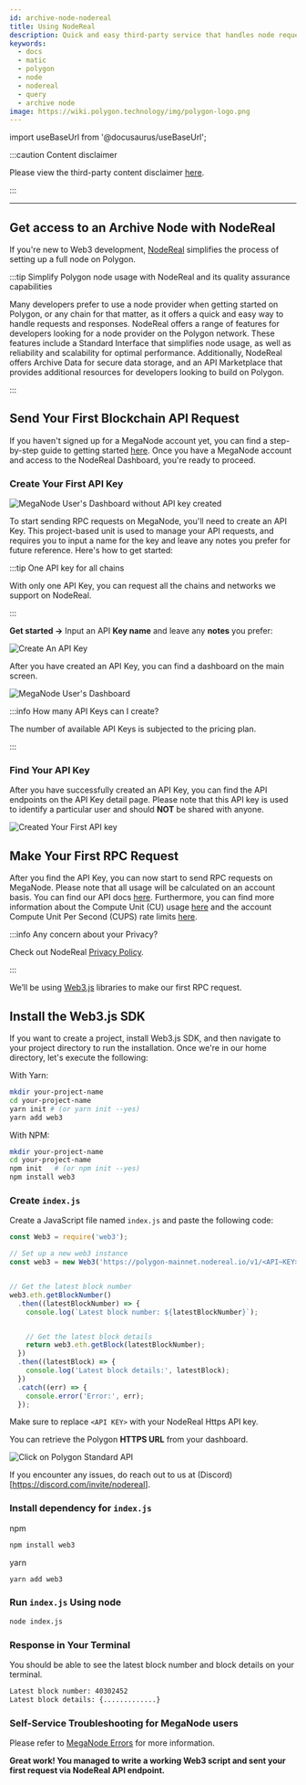 ```yaml
---
id: archive-node-nodereal
title: Using NodeReal
description: Quick and easy third-party service that handles node requests and returns archive responses
keywords:
  - docs
  - matic
  - polygon
  - node
  - nodereal
  - query
  - archive node
image: https://wiki.polygon.technology/img/polygon-logo.png
---
```


import useBaseUrl from '@docusaurus/useBaseUrl';

:::caution Content disclaimer

Please view the third-party content disclaimer [<ins>here</ins>](https://github.com/maticnetwork/matic-docs/blob/master/CONTENT_DISCLAIMER.md).

:::

---

## Get access to an Archive Node with NodeReal

If you're new to Web3 development, [NodeReal](https://nodereal.io/) simplifies the process of setting up a full node on Polygon.

:::tip Simplify Polygon node usage with NodeReal and its quality assurance capabilities

Many developers prefer to use a node provider when getting started on Polygon, or any chain for that matter, as it offers a quick and easy way to handle requests and responses. NodeReal offers a range of features for developers looking for a node provider on the Polygon network. These features include a Standard Interface that simplifies node usage, as well as reliability and scalability for optimal performance. Additionally, NodeReal offers Archive Data for secure data storage, and an API Marketplace that provides additional resources for developers looking to build on Polygon.

:::

## Send Your First Blockchain API Request

If you haven't signed up for a MegaNode account yet, you can find a step-by-step guide to getting started [here](https://docs.nodereal.io/docs/getting-started). Once you have a MegaNode account and access to the NodeReal Dashboard, you're ready to proceed.

### Create Your First API Key

![MegaNode User's Dashboard without API key created](https://files.readme.io/9352cd2-Screen_Shot_2023-01-10_at_19.26.00.png)

To start sending RPC requests on MegaNode, you'll need to create an API Key. This project-based unit is used to manage your API requests, and requires you to input a name for the key and leave any notes you prefer for future reference. Here's how to get started:

:::tip One API key for all chains

With only one API Key, you can request all the chains and networks we support on NodeReal.

:::

**Get started &rarr;** Input an API **Key name** and leave any **notes** you prefer:

![Create An API Key](https://files.readme.io/bd84a9f-Screen_Shot_2023-01-10_at_19.29.31.png)

After you have created an API Key, you can find a dashboard on the main screen.

![MegaNode User's Dashboard](https://files.readme.io/b715e5a-Screen_Shot_2023-01-10_at_19.31.18.png)

:::info How many API Keys can I create?

The number of available API Keys is subjected to the pricing plan.

:::

### Find Your API Key

After you have successfully created an API Key, you can find the API endpoints on the API Key detail page. Please note that this API key is used to identify a particular user and should **NOT** be shared with anyone.

![Created Your First API key](https://files.readme.io/ce6a39d-Screen_Shot_2023-01-10_at_19.34.38.png)

## Make Your First RPC Request

After you find the API Key, you can now start to send RPC requests on MegaNode. Please note that all usage will be calculated on an account basis. You can find our API docs [here](https://docs.nodereal.io/reference). Furthermore, you can find more information about the Compute Unit (CU) usage [here](https://docs.nodereal.io/docs/compute-units-cus) and the account Compute Unit Per Second (CUPS) rate limits [here](https://docs.nodereal.io/docs/cups-rate-limit).

:::info Any concern about your Privacy?

Check out NodeReal [<ins>Privacy Policy</ins>](https://nodereal.io/privacy-policy).

:::

We’ll be using [Web3.js](https://web3js.readthedocs.io/en/v1.8.2/) libraries to make our first RPC request.

## Install the Web3.js SDK​

If you want to create a project, install Web3.js SDK, and then navigate to your project directory to run the installation. Once we're in our home directory, let's execute the following:

With Yarn:

```bash
mkdir your-project-name
cd your-project-name
yarn init # (or yarn init --yes)
yarn add web3
```

With NPM:

```bash
mkdir your-project-name
cd your-project-name
npm init   # (or npm init --yes)
npm install web3
```

### Create `index.js`

Create a JavaScript file named `index.js` and paste the following code:

```js title="index.js"
const Web3 = require('web3');

// Set up a new web3 instance
const web3 = new Web3('https://polygon-mainnet.nodereal.io/v1/<API~KEY> ');


// Get the latest block number
web3.eth.getBlockNumber()
  .then((latestBlockNumber) => {
    console.log(`Latest block number: ${latestBlockNumber}`);


    // Get the latest block details
    return web3.eth.getBlock(latestBlockNumber);
  })
  .then((latestBlock) => {
    console.log('Latest block details:', latestBlock);
  })
  .catch((err) => {
    console.error('Error:', err);
  });

```
Make sure to replace `<API KEY>` with your NodeReal Https API key.

You can retrieve the Polygon **HTTPS URL** from your dashboard.

![Click on Polygon Standard API](https://files.readme.io/94f4b79-Screen_Shot_2023-01-16_at_20.24.34.png)

If you encounter any issues, do reach out to us at (Discord)[https://discord.com/invite/nodereal].

### Install dependency for `index.js`

npm
```bash
npm install web3
```

yarn
```bash
yarn add web3
```

### Run `index.js` Using node

```bash
node index.js
```

### Response in Your Terminal

You should be able to see the latest block number and block details on your terminal.

```bash
Latest block number: 40302452
Latest block details: {.............}
```

### Self-Service Troubleshooting for MegaNode users

Please refer to [MegaNode Errors](https://docs.nodereal.io/docs/support) for more information.

**Great work! You managed to write a working Web3 script and sent your first request via NodeReal API endpoint.**

